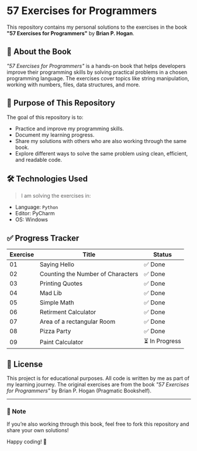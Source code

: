 # 57 Exercises for Programmers

This repository contains my personal solutions to the exercises in the book **"57 Exercises for Programmers"** by **Brian P. Hogan**.

## 📘 About the Book

_"57 Exercises for Programmers"_ is a hands-on book that helps developers improve their programming skills by solving practical problems in a chosen programming language. The exercises cover topics like string manipulation, working with numbers, files, data structures, and more.

## 🚀 Purpose of This Repository

The goal of this repository is to:
- Practice and improve my programming skills.
- Document my learning progress.
- Share my solutions with others who are also working through the same book.
- Explore different ways to solve the same problem using clean, efficient, and readable code.

## 🛠️ Technologies Used

> I am solving the exercises in:
- Language: `Python`
- Editor: PyCharm
- OS: Windows


## ✅ Progress Tracker

| Exercise | Title                             | Status   |
|----------|-----------------------------------|----------|
| 01       | Saying Hello                      | ✅ Done   |
| 02       | Counting the Number of Characters | ✅ Done   |
| 03       | Printing Quotes                   | ✅ Done   |
| 04       | Mad Lib                           | ✅ Done   |
| 05       | Simple Math                       | ✅ Done   |
| 06       | Retirment Calculator              | ✅ Done   |
| 07       | Area of a rectangular Room        | ✅ Done   |
| 08       | Pizza Party                       | ✅ Done   |
| 09       | Paint Calculator                  | ⏳ In Progress |


## 📖 License

This project is for educational purposes. All code is written by me as part of my learning journey. The original exercises are from the book *"57 Exercises for Programmers"* by Brian P. Hogan (Pragmatic Bookshelf).

---

### 📌 Note

If you’re also working through this book, feel free to fork this repository and share your own solutions!

Happy coding! 🚀
